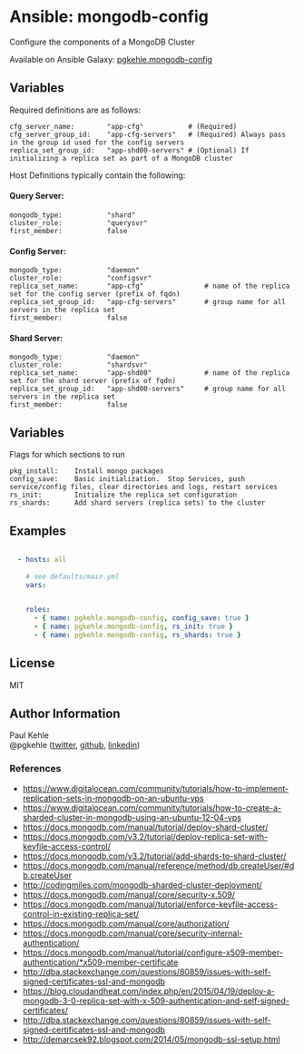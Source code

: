 # Ansible: mongodb-config

Configure the components of a MongoDB Cluster

Available on Ansible Galaxy: [pgkehle.mongodb-config](https://galaxy.ansible.com/pgkehle/mongodb-config)

## Variables

Required definitions are as follows:

```
cfg_server_name:        "app-cfg"           # (Required)   
cfg_server_group_id:    "app-cfg-servers"   # (Required) Always pass in the group id used for the config servers 
replica_set_group_id:   "app-shd00-servers" # (Optional) If initializing a replica set as part of a MongoDB cluster

```

Host Definitions typically contain the following:

#### Query Server:

```
mongodb_type:           "shard"
cluster_role:           "querysvr"
first_member:           false
```

#### Config Server:
```
mongodb_type:           "daemon"
cluster_role:           "configsvr"
replica_set_name:       "app-cfg"               # name of the replica set for the config server (prefix of fqdn)
replica_set_group_id:   "app-cfg-servers"       # group name for all servers in the replica set
first_member:           false
```

#### Shard Server:
```
mongodb_type:           "daemon"
cluster_role:           "shardsvr"
replica_set_name:       "app-shd00"             # name of the replica set for the shard server (prefix of fqdn)
replica_set_group_id:   "app-shd00-servers"     # group name for all servers in the replica set
first_member:           false
```

## Variables

Flags for which sections to run
```
pkg_install:    Install mongo packages
config_save:    Basic initialization.  Stop Services, push service/config files, clear directories and logs, restart services
rs_init:        Initialize the replica set configuration
rs_shards:      Add shard servers (replica sets) to the cluster
```

## Examples

```YAML

  - hosts: all
 
    # see defaults/main.yml
    vars: 

 
    roles:
      - { name: pgkehle.mongodb-config, config_save: true }
      - { name: pgkehle.mongodb-config, rs_init: true }
      - { name: pgkehle.mongodb-config, rs_shards: true }
```

## License

MIT

## Author Information

Paul Kehle  
@pgkehle ([twitter](https://twitter.com/pgkehle), [github](https://github.com/pgkehle), [linkedin](https://www.linkedin.com/in/pgkehle))

### References

* https://www.digitalocean.com/community/tutorials/how-to-implement-replication-sets-in-mongodb-on-an-ubuntu-vps
* https://www.digitalocean.com/community/tutorials/how-to-create-a-sharded-cluster-in-mongodb-using-an-ubuntu-12-04-vps
* https://docs.mongodb.com/manual/tutorial/deploy-shard-cluster/
* https://docs.mongodb.com/v3.2/tutorial/deploy-replica-set-with-keyfile-access-control/
* https://docs.mongodb.com/v3.2/tutorial/add-shards-to-shard-cluster/
* https://docs.mongodb.com/manual/reference/method/db.createUser/#db.createUser
* http://codingmiles.com/mongodb-sharded-cluster-deployment/
* https://docs.mongodb.com/manual/core/security-x.509/
* https://docs.mongodb.com/manual/tutorial/enforce-keyfile-access-control-in-existing-replica-set/
* https://docs.mongodb.com/manual/core/authorization/
* https://docs.mongodb.com/manual/core/security-internal-authentication/
* https://docs.mongodb.com/manual/tutorial/configure-x509-member-authentication/*x509-member-certificate
* http://dba.stackexchange.com/questions/80859/issues-with-self-signed-certificates-ssl-and-mongodb
* https://blog.cloudandheat.com/index.php/en/2015/04/19/deploy-a-mongodb-3-0-replica-set-with-x-509-authentication-and-self-signed-certificates/
* http://dba.stackexchange.com/questions/80859/issues-with-self-signed-certificates-ssl-and-mongodb
* http://demarcsek92.blogspot.com/2014/05/mongodb-ssl-setup.html

